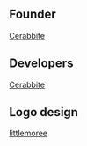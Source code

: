 ## Founder
[Cerabbite](https://github.com/KevinGiesberts)  

## Developers
[Cerabbite](https://github.com/KevinGiesberts)  

## Logo design
[littlemoree](https://www.littlemorecreations.com)  
